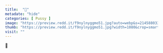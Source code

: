 ```yaml
---
title:  "💋"
metadate: "hide"
categories: [ Pussy ]
image: "https://preview.redd.it/f9nylnyggmo51.jpg?auto=webp&s=2145880336caaa2230388dd1aac186dbf8b6f758"
thumb: "https://preview.redd.it/f9nylnyggmo51.jpg?width=1080&crop=smart&auto=webp&s=7dd32a32fcd70dcf8a7e044cb287ee3ec9cff6ab"
visit: ""
---
```

💋
